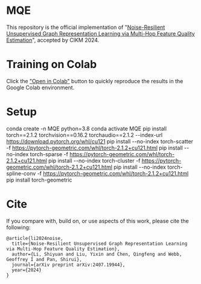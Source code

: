 # MQE
 This repository is the official implementation of "[Noise-Resilient Unsupervised Graph Representation Learning via Multi-Hop Feature Quality Estimation](https://arxiv.org/pdf/2407.19944)", accepted by CIKM 2024.


# Training on Colab
Click the ["Open in Colab"](https://colab.research.google.com/drive/1x5ln4NYgyIOoiPg-24UKHxmTH_USqK-c?usp=sharing) button to quickly reproduce the results in the Google Colab environment.

# Setup
conda create -n MQE python=3.8
conda activate MQE
pip install torch==2.1.2 torchvision==0.16.2 torchaudio==2.1.2 --index-url https://download.pytorch.org/whl/cu121
pip install --no-index torch-scatter -f https://pytorch-geometric.com/whl/torch-2.1.2+cu121.html
pip install --no-index torch-sparse -f https://pytorch-geometric.com/whl/torch-2.1.2+cu121.html
pip install --no-index torch-cluster -f https://pytorch-geometric.com/whl/torch-2.1.2+cu121.html
pip install --no-index torch-spline-conv -f https://pytorch-geometric.com/whl/torch-2.1.2+cu121.html
pip install torch-geometric

# Cite
If you compare with, build on, or use aspects of this work, please cite the following:

```js/java/c#/text
@article{li2024noise,
  title={Noise-Resilient Unsupervised Graph Representation Learning via Multi-Hop Feature Quality Estimation},
  author={Li, Shiyuan and Liu, Yixin and Chen, Qingfeng and Webb, Geoffrey I and Pan, Shirui},
  journal={arXiv preprint arXiv:2407.19944},
  year={2024}
}
```

